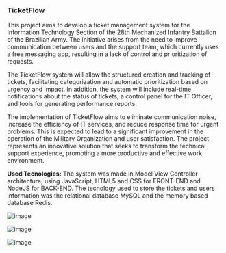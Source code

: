 ### TicketFlow

This project aims to develop a ticket management system for the Information Technology Section of the 28th Mechanized Infantry Battalion of the Brazilian Army. The initiative arises from the need to improve communication between users and the support team, which currently uses a free messaging app, resulting in a lack of control and prioritization of requests.

The TicketFlow system will allow the structured creation and tracking of tickets, facilitating categorization and automatic prioritization based on urgency and impact. In addition, the system will include real-time notifications about the status of tickets, a control panel for the IT Officer, and tools for generating performance reports.

The implementation of TicketFlow aims to eliminate communication noise, increase the efficiency of IT services, and reduce response time for urgent problems. This is expected to lead to a significant improvement in the operation of the Military Organization and user satisfaction. The project represents an innovative solution that seeks to transform the technical support experience, promoting a more productive and effective work environment.

**Used Tecnologies:**
The system was made in Model View Controller architecture, using JavaScript, HTML5 and CSS for FRONT-END and NodeJS for BACK-END. The tecnology used to store the tickets and users information was the relational database MySQL and the memory based database Redis. 

![image](https://github.com/user-attachments/assets/9033b3b6-436a-4891-ab49-f5d51d6d52e0)

![image](https://github.com/user-attachments/assets/72685dbb-135d-4396-a3da-43bae3b54cfd)

![image](https://github.com/user-attachments/assets/d9f861dd-42c1-40a7-b6b5-35006a061bac)

